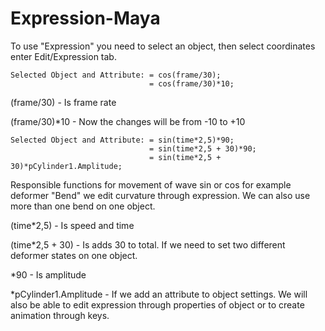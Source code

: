 # Expression-Maya
To use "Expression" you need to select an object, then select coordinates enter Edit/Expression tab.

```mel
Selected Object and Attribute: = cos(frame/30);
                               = cos(frame/30)*10;
```
(frame/30) - Is frame rate

(frame/30)*10 - Now the changes will be from -10 to +10

```mel
Selected Object and Attribute: = sin(time*2,5)*90;
                               = sin(time*2,5 + 30)*90;
                               = sin(time*2,5 + 30)*pCylinder1.Amplitude;
```                              
Responsible functions for movement of wave sin or cos for example deformer "Bend" we edit curvature through expression. We can also use more than one bend on one object.

(time*2,5) - Is speed and time

(time*2,5 + 30) - Is adds 30 to total. If we need to set two different deformer states on one object.

*90 - Is amplitude


*pCylinder1.Amplitude - If we add an attribute to object settings. We will also be able to edit expression through properties of object or to create animation through keys.
